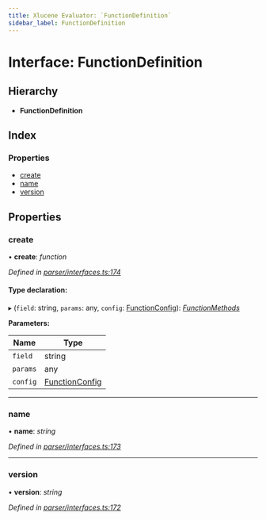 ```yaml
---
title: Xlucene Evaluator: `FunctionDefinition`
sidebar_label: FunctionDefinition
---
```


# Interface: FunctionDefinition

## Hierarchy

* **FunctionDefinition**

## Index

### Properties

* [create](functiondefinition.md#create)
* [name](functiondefinition.md#name)
* [version](functiondefinition.md#version)

## Properties

###  create

• **create**: *function*

*Defined in [parser/interfaces.ts:174](https://github.com/terascope/teraslice/blob/ddd3f0a43/packages/xlucene-evaluator/src/parser/interfaces.ts#L174)*

#### Type declaration:

▸ (`field`: string, `params`: any, `config`: [FunctionConfig](functionconfig.md)): *[FunctionMethods](functionmethods.md)*

**Parameters:**

Name | Type |
------ | ------ |
`field` | string |
`params` | any |
`config` | [FunctionConfig](functionconfig.md) |

___

###  name

• **name**: *string*

*Defined in [parser/interfaces.ts:173](https://github.com/terascope/teraslice/blob/ddd3f0a43/packages/xlucene-evaluator/src/parser/interfaces.ts#L173)*

___

###  version

• **version**: *string*

*Defined in [parser/interfaces.ts:172](https://github.com/terascope/teraslice/blob/ddd3f0a43/packages/xlucene-evaluator/src/parser/interfaces.ts#L172)*
